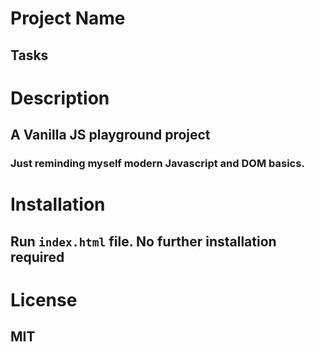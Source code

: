 # Project Name
## Tasks

# Description
## A Vanilla JS playground project
### Just reminding myself modern Javascript and DOM basics. 

# Installation
## Run ``index.html`` file. No further installation required

# License
## MIT